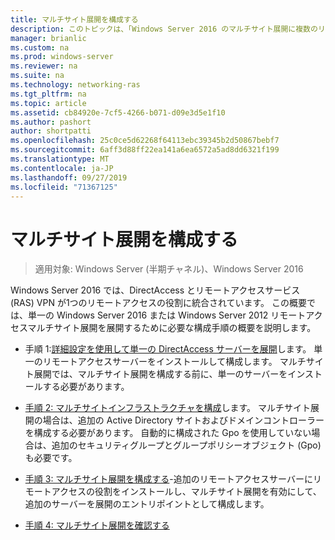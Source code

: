 ```yaml
---
title: マルチサイト展開を構成する
description: このトピックは、「Windows Server 2016 のマルチサイト展開に複数のリモートアクセスサーバーを展開する」の一部です。
manager: brianlic
ms.custom: na
ms.prod: windows-server
ms.reviewer: na
ms.suite: na
ms.technology: networking-ras
ms.tgt_pltfrm: na
ms.topic: article
ms.assetid: cb84920e-7cf5-4266-b071-d09e3d5e1f10
ms.author: pashort
author: shortpatti
ms.openlocfilehash: 25c0ce5d62268f64113ebc39345b2d50867bebf7
ms.sourcegitcommit: 6aff3d88ff22ea141a6ea6572a5ad8dd6321f199
ms.translationtype: MT
ms.contentlocale: ja-JP
ms.lasthandoff: 09/27/2019
ms.locfileid: "71367125"
---
```

# <a name="configure-a-multisite-deployment"></a>マルチサイト展開を構成する

>適用対象: Windows Server (半期チャネル)、Windows Server 2016

 Windows Server 2016 では、DirectAccess とリモートアクセスサービス (RAS) VPN が1つのリモートアクセスの役割に統合されています。 この概要では、単一の Windows Server 2016 または Windows Server 2012 リモートアクセスマルチサイト展開を展開するために必要な構成手順の概要を説明します。  
  
-   手順 1:[詳細設定を使用して単一の DirectAccess サーバーを展開](https://technet.microsoft.com/windows-server-docs/networking/remote-access/directaccess/single-server-advanced/deploy-a-single-directaccess-server-with-advanced-settings)します。 単一のリモートアクセスサーバーをインストールして構成します。 マルチサイト展開では、マルチサイト展開を構成する前に、単一のサーバーをインストールする必要があります。  
  
-   [手順 2: マルチサイトインフラストラクチャを構成](Step-2-Configure-the-Multisite-Infrastructure.md)します。 マルチサイト展開の場合は、追加の Active Directory サイトおよびドメインコントローラーを構成する必要があります。 自動的に構成された Gpo を使用していない場合は、追加のセキュリティグループとグループポリシーオブジェクト (Gpo) も必要です。  
  
-   [手順 3: マルチサイト展開を構成する](Step-3-Configure-the-Multisite-Deployment.md)-追加のリモートアクセスサーバーにリモートアクセスの役割をインストールし、マルチサイト展開を有効にして、追加のサーバーを展開のエントリポイントとして構成します。  
  
-   [手順 4: マルチサイト展開を確認する](Step-4-Verify-the-Multisite-Deployment.md) 
  


